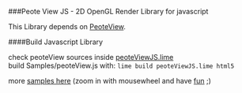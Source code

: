 ###Peote View JS - 2D OpenGL Render Library for javascript

This Library depends on [PeoteView](https://github.com/maitag/peote-view).

####Build Javascript Library  

check peoteView sources inside [peoteViewJS.lime](https://github.com/maitag/peoteView.js/blob/master/peoteViewJS.lime#L13)  
build Samples/peoteView.js with: `lime build peoteViewJS.lime html5`

more [samples here](http://maitag.de/~semmi/haxelime/viewer_gpuanimtiles/)
(zoom in with mousewheel and have [fun](http://maitag.de/~semmi/haxelime/viewer_gpuanimtiles/halloWeltYT.html) ;)


